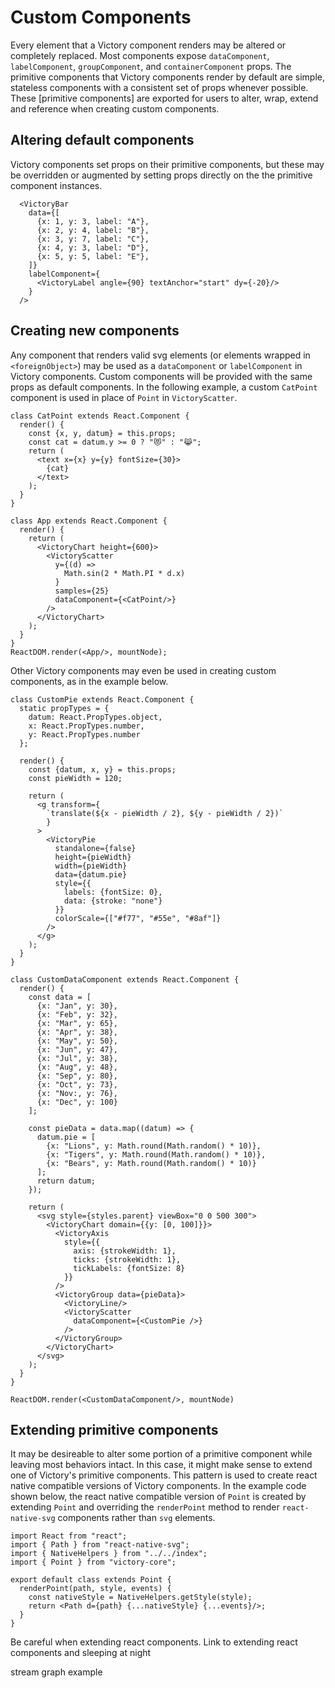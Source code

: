# Custom Components

Every element that a Victory component renders may be altered or completely replaced. Most components expose `dataComponent`, `labelComponent`, `groupComponent`, and `containerComponent` props. The primitive components that Victory components render by default are simple, stateless components with a consistent set of props whenever possible. These [primitive components] are exported for users to alter, wrap, extend and reference when creating custom components. 

## Altering default components

Victory components set props on their primitive components, but these may be overridden or augmented by setting props directly on the the primitive component instances. 

```playground
  <VictoryBar
    data={[
      {x: 1, y: 3, label: "A"},
      {x: 2, y: 4, label: "B"},
      {x: 3, y: 7, label: "C"},
      {x: 4, y: 3, label: "D"},
      {x: 5, y: 5, label: "E"},
    ]}
    labelComponent={
      <VictoryLabel angle={90} textAnchor="start" dy={-20}/>
    }
  />
```

## Creating new components

Any component that renders valid svg elements (or elements wrapped in `<foreignObject>`) may be used as a `dataComponent` or `labelComponent` in Victory components. Custom components will be provided with the same props as default components. In the following example, a custom `CatPoint` component is used in place of `Point` in `VictoryScatter`.


```playground_norender
class CatPoint extends React.Component {
  render() {
    const {x, y, datum} = this.props;
    const cat = datum.y >= 0 ? "😻" : "😹";
    return (
      <text x={x} y={y} fontSize={30}>
        {cat}
      </text>
    );
  }
}

class App extends React.Component {
  render() {
    return (
      <VictoryChart height={600}>
        <VictoryScatter
          y={(d) =>
            Math.sin(2 * Math.PI * d.x)
          }
          samples={25}
          dataComponent={<CatPoint/>}
        />
      </VictoryChart>
    );
  }
}
ReactDOM.render(<App/>, mountNode);
```


Other Victory components may even be used in creating custom components, as in the example below.


```playground_norender
class CustomPie extends React.Component {
  static propTypes = {
    datum: React.PropTypes.object,
    x: React.PropTypes.number,
    y: React.PropTypes.number
  };

  render() {
    const {datum, x, y} = this.props;
    const pieWidth = 120;

    return (
      <g transform={
        `translate(${x - pieWidth / 2}, ${y - pieWidth / 2})`
        }
      >
        <VictoryPie
          standalone={false}
          height={pieWidth}
          width={pieWidth}
          data={datum.pie}
          style={{
            labels: {fontSize: 0},
            data: {stroke: "none"}
          }}
          colorScale={["#f77", "#55e", "#8af"]}
        />
      </g>
    );
  }
}

class CustomDataComponent extends React.Component {
  render() {
    const data = [
      {x: "Jan", y: 30},
      {x: "Feb", y: 32},
      {x: "Mar", y: 65},
      {x: "Apr", y: 38},
      {x: "May", y: 50},
      {x: "Jun", y: 47},
      {x: "Jul", y: 38},
      {x: "Aug", y: 48},
      {x: "Sep", y: 80},
      {x: "Oct", y: 73},
      {x: "Nov:, y: 76},
      {x: "Dec", y: 100}
    ];

    const pieData = data.map((datum) => {
      datum.pie = [
        {x: "Lions", y: Math.round(Math.random() * 10)},
        {x: "Tigers", y: Math.round(Math.random() * 10)},
        {x: "Bears", y: Math.round(Math.random() * 10)}
      ];
      return datum;
    });

    return (
      <svg style={styles.parent} viewBox="0 0 500 300">
        <VictoryChart domain={{y: [0, 100]}}>
          <VictoryAxis
            style={{
              axis: {strokeWidth: 1},
              ticks: {strokeWidth: 1},
              tickLabels: {fontSize: 8}
            }}
          />
          <VictoryGroup data={pieData}>
            <VictoryLine/>
            <VictoryScatter
              dataComponent={<CustomPie />}
            />
          </VictoryGroup>
        </VictoryChart>
      </svg>
    );
  }
}

ReactDOM.render(<CustomDataComponent/>, mountNode)
```


## Extending primitive components


It may be desireable to alter some portion of a primitive component while leaving most behaviors intact. In this case, it might make sense to extend one of Victory's primitive components. This pattern is used to create react native compatible versions of Victory components. In the example code shown below, the react native compatible version of `Point` is created by extending `Point` and overriding the `renderPoint` method to render `react-native-svg` components rather than `svg` elements.


```
import React from "react";
import { Path } from "react-native-svg";
import { NativeHelpers } from "../../index";
import { Point } from "victory-core";

export default class extends Point {
  renderPoint(path, style, events) {
    const nativeStyle = NativeHelpers.getStyle(style);
    return <Path d={path} {...nativeStyle} {...events}/>;
  }
}
```


Be careful when extending react components. Link to extending react components and sleeping at night

stream graph example
